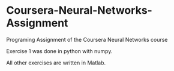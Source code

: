 # Coursera-Neural-Networks-Assignment
Programing Assignment of the Coursera Neural Networks course

Exercise 1 was done in python with numpy.

All other exercises are written in Matlab.
